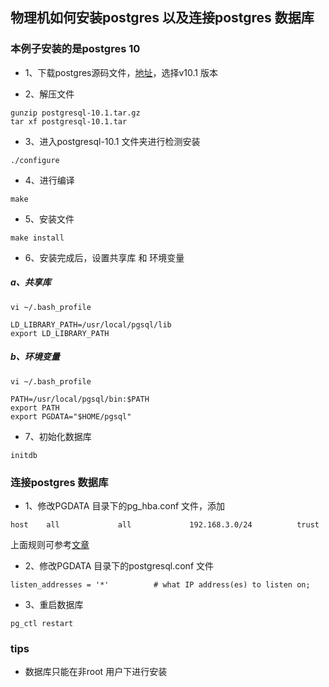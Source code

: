 ## 物理机如何安装postgres 以及连接postgres 数据库

### 本例子安装的是postgres 10

- 1、下载postgres源码文件，[地址](https://www.postgresql.org/ftp/source/)，选择v10.1 版本

- 2、解压文件
```
gunzip postgresql-10.1.tar.gz
tar xf postgresql-10.1.tar
```
- 3、进入postgresql-10.1 文件夹进行检测安装
```
./configure
```
- 4、进行编译
```
make
```
- 5、安装文件
```
make install
```
- 6、安装完成后，设置共享库 和 环境变量
##### a、共享库
```
vi ~/.bash_profile

LD_LIBRARY_PATH=/usr/local/pgsql/lib
export LD_LIBRARY_PATH
```
##### b、环境变量
```
vi ~/.bash_profile

PATH=/usr/local/pgsql/bin:$PATH
export PATH
export PGDATA="$HOME/pgsql"
```
- 7、初始化数据库
```
initdb
```

### 连接postgres 数据库

- 1、修改PGDATA 目录下的pg_hba.conf 文件，添加
```
host    all             all             192.168.3.0/24          trust
```
上面规则可参考[文章](https://blog.csdn.net/u010936475/article/details/52729605)

- 2、修改PGDATA 目录下的postgresql.conf 文件
```
listen_addresses = '*'          # what IP address(es) to listen on;
```
- 3、重启数据库
```
pg_ctl restart
```

### tips
- 数据库只能在非root 用户下进行安装
